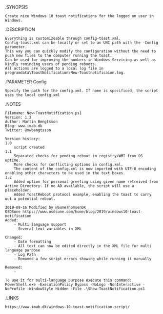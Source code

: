 .SYNOPSIS

	Create nice Windows 10 toast notifications for the logged on user in Windows.

.DESCRIPTION

	Everything is customizeable through config-toast.xml.
	Config-toast.xml can be locally or set to an UNC path with the -Config parameter.
	This way you can quickly modify the configuration without the need to push new files to the computer running the toast.
	Can be used for improving the numbers in Windows Servicing as well as kindly reminding users of pending reboots.
	All actions are logged to a local log file in programdata\ToastNotification\New-Toastnotificaion.log.

.PARAMETER Config
 
	Specify the path for the config.xml. If none is specificed, the script uses the local config.xml

.NOTES

	Filename: New-ToastNotification.ps1
	Version: 1.2
	Author: Martin Bengtsson
	Blog: www.imab.dk
	Twitter: @mwbengtsson

    Version history:
    1.0
		script created
    1.1
		Separated checks for pending reboot in registry/WMI from OS uptime.
		More checks for conflicting options in config.xml.
		The content of the config.xml is now imported with UTF-8 encoding enabling other characters to be used in the text boxes.
	1.2
		Added option for personal greeting using given name retreived from Active Directory. If no AD available, the script will use a placeholder.
		Added ToastReboot protocol example, enabling the toast to carry out a potential reboot.

	2019-08-16 Modified by @SuneThomsenDK
	OSDSune https://www.osdsune.com/home/blog/2019/windows10-toast-notification
	Added:
		- Multi language support
		- Several text variables in XML

	Changed:
		- Date formatting
		- All text can now be edited directly in the XML file for multi language purpose
		- Log Path
		- Removed a few script errors showing while running it manually

	Removed:
		- 

	To use it for multi-language purpose execute this command: PowerShell.exe -ExecutionPolicy Bypass -NoLogo -NonInteractive -NoProfile -WindowStyle Hidden -File .\Show-ToastNotification.ps1

.LINKS

	https://www.imab.dk/windows-10-toast-notification-script/
